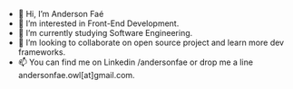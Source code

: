 - 👋 Hi, I’m Anderson Faé
- 👀 I’m interested in Front-End Development.
- 🌱 I’m currently studying Software Engineering.
- 💞️ I’m looking to collaborate on open source project and learn more dev frameworks.
- 📫 You can find me on Linkedin /andersonfae or drop me a line andersonfae.owl[at]gmail.com.

